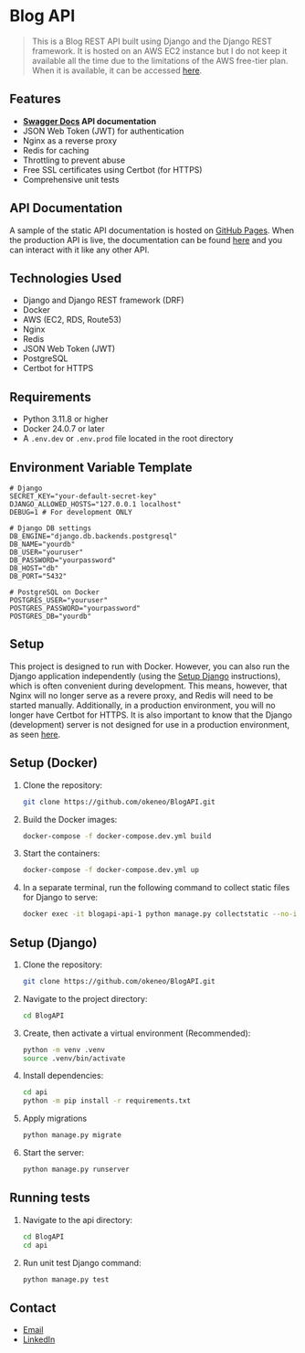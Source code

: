 # Blog API

> This is a Blog REST API built using Django and the Django REST framework. It is hosted on an AWS EC2 instance but I do not keep it available all the time due to the limitations of the AWS free-tier plan. When it is available, it can be accessed [here](https://tegaokene.com/api/swagger).


## Features

- **[Swagger Docs](https://okeneo.github.io/BlogAPI/) API documentation**
- JSON Web Token (JWT) for authentication
- Nginx as a reverse proxy
- Redis for caching
- Throttling to prevent abuse
- Free SSL certificates using Certbot (for HTTPS)
- Comprehensive unit tests


## API Documentation

A sample of the static API documentation is hosted on [GitHub Pages](https://okeneo.github.io/BlogAPI/). When the production API is live, the documentation can be found [here](https://tegaokene.com/api/swagger) and you can interact with it like any other API.


## Technologies Used

- Django and Django REST framework (DRF)
- Docker
- AWS (EC2, RDS, Route53)
- Nginx
- Redis
- JSON Web Token (JWT)
- PostgreSQL
- Certbot for HTTPS


## Requirements
- Python 3.11.8 or higher
- Docker 24.0.7 or later
- A `.env.dev` or `.env.prod` file located in the root directory


## Environment Variable Template

```
# Django
SECRET_KEY="your-default-secret-key"
DJANGO_ALLOWED_HOSTS="127.0.0.1 localhost"
DEBUG=1 # For development ONLY

# Django DB settings
DB_ENGINE="django.db.backends.postgresql"
DB_NAME="yourdb"
DB_USER="youruser"
DB_PASSWORD="yourpassword"
DB_HOST="db"
DB_PORT="5432"

# PostgreSQL on Docker
POSTGRES_USER="youruser"
POSTGRES_PASSWORD="yourpassword"
POSTGRES_DB="yourdb"
```

## Setup

This project is designed to run with Docker. However, you can also run the Django application independently (using the [Setup Django](#setup-django) instructions), which is often convenient during development. This means, however, that Nginx will no longer serve as a revere proxy, and Redis will need to be started manually. Additionally, in a production environment, you will no longer have Certbot for HTTPS. It is also important to know that the Django (development) server is not designed for use in a production environment, as seen [here](https://docs.djangoproject.com/en/5.1/ref/django-admin/#runserver).


## Setup (Docker)

1. Clone the repository:

   ```bash
   git clone https://github.com/okeneo/BlogAPI.git
   ```

2. Build the Docker images:

   ```bash
   docker-compose -f docker-compose.dev.yml build
   ```

3. Start the containers:

   ```bash
   docker-compose -f docker-compose.dev.yml up
   ```

4. In a separate terminal, run the following command to collect static files for Django to serve:

   ```bash
   docker exec -it blogapi-api-1 python manage.py collectstatic --no-input
   ```

## Setup (Django)

1. Clone the repository:

   ```bash
   git clone https://github.com/okeneo/BlogAPI.git
   ```

2. Navigate to the project directory:

    ```bash
    cd BlogAPI
    ```

3. Create, then activate a virtual environment (Recommended):

    ```bash
    python -m venv .venv
    source .venv/bin/activate
    ```

4. Install dependencies:

    ```bash
    cd api
    python -m pip install -r requirements.txt
    ```

5. Apply migrations

    ```bash
    python manage.py migrate
    ```

6. Start the server:

    ```bash
    python manage.py runserver
    ```

## Running tests

1. Navigate to the api directory:

    ```bash
    cd BlogAPI
    cd api
    ```

2. Run unit test Django command:

    ```bash
    python manage.py test
    ```


## Contact
- [Email](okenetega@gmail.com)
- [LinkedIn](https://www.linkedin.com/in/tega-okene/)
